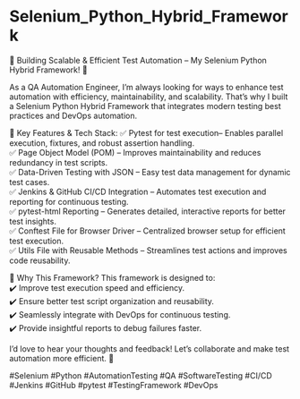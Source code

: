 # Selenium_Python_Hybrid_Framework

🚀 Building Scalable & Efficient Test Automation – My Selenium Python Hybrid Framework! 🚀  

As a QA Automation Engineer, I’m always looking for ways to enhance test automation with efficiency, maintainability, and scalability. That’s why I built a Selenium Python Hybrid Framework that integrates modern testing best practices and DevOps automation.  

🔹 Key Features & Tech Stack: 
✅ Pytest for test execution– Enables parallel execution, fixtures, and robust assertion handling.  
✅ Page Object Model (POM) – Improves maintainability and reduces redundancy in test scripts.  
✅ Data-Driven Testing with JSON – Easy test data management for dynamic test cases.  
✅ Jenkins & GitHub CI/CD Integration – Automates test execution and reporting for continuous testing.  
✅ pytest-html Reporting – Generates detailed, interactive reports for better test insights.  
✅ Conftest File for Browser Driver – Centralized browser setup for efficient test execution.  
✅ Utils File with Reusable Methods – Streamlines test actions and improves code reusability.  

🔹 Why This Framework?
This framework is designed to:  
✔️ Improve test execution speed and efficiency.  
✔️ Ensure better test script organization and reusability.  
✔️ Seamlessly integrate with DevOps for continuous testing.  
✔️ Provide insightful reports to debug failures faster.  


I’d love to hear your thoughts and feedback! Let’s collaborate and make test automation more efficient. 🚀  

#Selenium #Python #AutomationTesting #QA #SoftwareTesting #CI/CD #Jenkins #GitHub #pytest #TestingFramework #DevOps  
